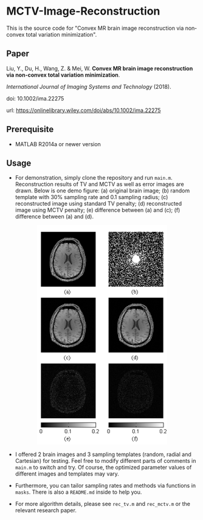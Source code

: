 # MCTV-Image-Reconstruction
This is the source code for "Convex MR brain image reconstruction via non‐convex total variation minimization".

## Paper
Liu, Y., Du, H., Wang, Z. & Mei, W.  **Convex MR brain image reconstruction via non-convex total variation minimization**.

*International Journal of Imaging Systems and Technology* (2018).

doi: 10.1002/ima.22275

url: <https://onlinelibrary.wiley.com/doi/abs/10.1002/ima.22275>

## Prerequisite

- MATLAB R2014a or newer version

## Usage
- For demonstration, simply clone the repository and run `main.m`. Reconstruction results of TV and MCTV as well as error images are drawn. Below is one demo figure: (a) original brain image; (b) random template with 30% sampling rate and 0.1 sampling radius; (c) reconstructed image using standard TV penalty; (d) reconstructed image using MCTV penalty; (e) difference between (a) and (c); (f) difference between (a) and (d).

<div align = center>
<img src = "./demo.png" alt = "demo" />
</div>

- I offered 2 brain images and 3 sampling templates (random, radial and Cartesian) for testing. Feel free to modify different parts of comments in `main.m` to switch and try. Of course, the optimized parameter values of different images and templates may vary.

- Furthermore, you can tailor sampling rates and methods via functions in `masks`. There is also a `README.md` inside to help you.

- For more algorithm details, please see `rec_tv.m` and `rec_mctv.m` or the relevant research paper.